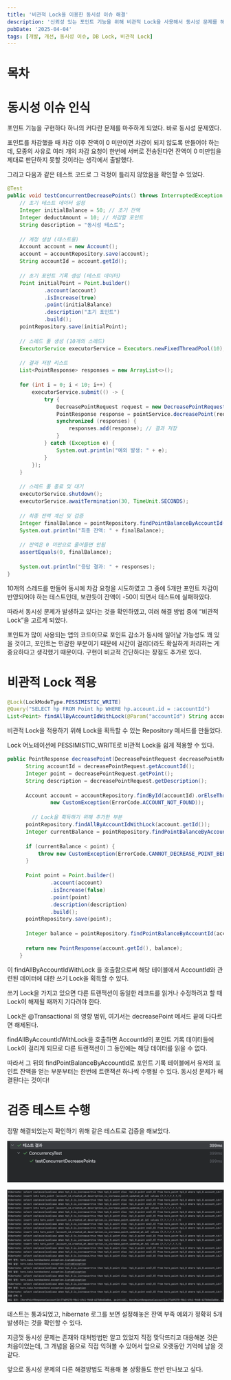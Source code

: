 ```yaml
---
title: '비관적 Lock을 이용한 동시성 이슈 해결'
description: '신뢰성 있는 포인트 기능을 위해 비관적 Lock을 사용해서 동시성 문제를 해결해보자'
pubDate: '2025-04-04'
tags: [개발, 개선, 동시성 이슈, DB Lock, 비관적 Lock]
---
```


# 목차

# 동시성 이슈 인식

포인트 기능을 구현하다 하나의 커다란 문제를 마주하게 되었다. 바로 동시성 문제였다.

포인트를 차감했을 때 차감 이후 잔액이 0 미만이면 차감이 되지 않도록 만들어야 하는데, 모종의 사유로 여러 개의 차감 요청이 한번에 서버로 전송된다면 잔액이 0 미만임을 제대로 판단하지 못할 것이라는 생각에서 출발했다.

그리고 다음과 같은 테스트 코드로 그 걱정이 틀리지 않았음을 확인할 수 있었다.

```java
@Test
public void testConcurrentDecreasePoints() throws InterruptedException {
    // 초기 테스트 데이터 설정
    Integer initialBalance = 50; // 초기 잔액
    Integer deductAmount = 10; // 차감할 포인트
    String description = "동시성 테스트";

    // 계정 생성 (테스트용)
    Account account = new Account();
    account = accountRepository.save(account);
    String accountId = account.getId();

    // 초기 포인트 기록 생성 (테스트 데이터)
    Point initialPoint = Point.builder()
            .account(account)
            .isIncrease(true)
            .point(initialBalance)
            .description("초기 포인트")
            .build();
    pointRepository.save(initialPoint);

    // 스레드 풀 생성 (10개의 스레드)
    ExecutorService executorService = Executors.newFixedThreadPool(10);

    // 결과 저장 리스트
    List<PointResponse> responses = new ArrayList<>();

    for (int i = 0; i < 10; i++) {
        executorService.submit(() -> {
            try {
                DecreasePointRequest request = new DecreasePointRequest(accountId, deductAmount, description);
                PointResponse response = pointService.decreasePoint(request);
                synchronized (responses) {
                    responses.add(response); // 결과 저장
                }
            } catch (Exception e) {
                System.out.println("예외 발생: " + e);
            }
        });
    }

    // 스레드 풀 종료 및 대기
    executorService.shutdown();
    executorService.awaitTermination(30, TimeUnit.SECONDS);

    // 최종 잔액 계산 및 검증
    Integer finalBalance = pointRepository.findPointBalanceByAccountId(account.getId());
    System.out.println("최종 잔액: " + finalBalance);

    // 잔액은 0 미만으로 줄어들면 안됨
    assertEquals(0, finalBalance);

    System.out.println("응답 결과: " + responses);
}
```

10개의 스레드를 만들어 동시에 차감 요청을 시도하였고 그 중에 5개만 포인트 차감이 반영되어야 하는 테스트인데, 보란듯이 잔액이 -50이 되면서 테스트에 실패하였다.

따라서 동시성 문제가 발생하고 있다는 것을 확인하였고, 여러 해결 방법 중에 “비관적 Lock”을 고르게 되었다.

포인트가 많이 사용되는 앱의 코드이므로 포인트 감소가 동시에 일어날 가능성도 꽤 있을 것이고, 포인트는 민감한 부분이기 때문에 시간이 걸리더라도 확실하게 처리하는 게 중요하다고 생각했기 때문이다. 구현이 비교적 간단하다는 장점도 추가로 있다.

# 비관적 Lock 적용

```java
@Lock(LockModeType.PESSIMISTIC_WRITE)
@Query("SELECT hp FROM Point hp WHERE hp.account.id = :accountId")
List<Point> findAllByAccountIdWithLock(@Param("accountId") String accountId);
```

비관적 Lock을 적용하기 위해 Lock을 획득할 수 있는 Repository 메서드를 만들었다.

Lock 어노테이션에 PESSIMISTIC_WRITE로 비관적 Lock을 쉽게 적용할 수 있다.

```java
public PointResponse decreasePoint(DecreasePointRequest decreasePointRequest) {
	  String accountId = decreasePointRequest.getAccountId();
	  Integer point = decreasePointRequest.getPoint();
	  String description = decreasePointRequest.getDescription();
	
	  Account account = accountRepository.findById(accountId).orElseThrow(() ->
	          new CustomException(ErrorCode.ACCOUNT_NOT_FOUND));
	
		// Lock을 획득하기 위해 추가한 부분
	  pointRepository.findAllByAccountIdWithLock(account.getId());
	  Integer currentBalance = pointRepository.findPointBalanceByAccountId(account.getId());
	
	  if (currentBalance < point) {
	      throw new CustomException(ErrorCode.CANNOT_DECREASE_POINT_BELOW_ZERO);
	  }
	
	  Point point = Point.builder()
	          .account(account)
	          .isIncrease(false)
	          .point(point)
	          .description(description)
	          .build();
	  pointRepository.save(point);
	
	  Integer balance = pointRepository.findPointBalanceByAccountId(account.getId());
	
	  return new PointResponse(account.getId(), balance);
	}
```

이 findAllByAccountIdWithLock 을 호출함으로써 해당 테이블에서 AccountId와 관련된 데이터에 대한 쓰기 Lock을 획득할 수 있다.

쓰기 Lock을 가지고 있으면 다른 트랜잭션이 동일한 레코드를 읽거나 수정하려고 할 때 Lock이 해제될 때까지 기다려야 한다.

Lock은 @Transactional 의 영향 범위, 여기서는 decreasePoint 메서드 끝에 다다르면 해제된다.

findAllByAccountIdWithLock을 호출하면 AccountId의 포인트 기록 데이터들에 Lock이 걸리게 되므로 다른 트랜잭션이 그 동안에는 해당 데이터를 읽을 수 없다.

따라서 그 뒤의 findPointBalanceByAccountId로 포인트 기록 테이블에서 유저의 포인트 잔액을 얻는 부분부터는 한번에 트랜잭션 하나씩 수행될 수 있다. 동시성 문제가 해결된다는 것이다!

# 검증 테스트 수행

정말 해결되었는지 확인하기 위해 같은 테스트로 검증을 해보았다.

![](concurrency-test-1.png)

![](concurrency-test-2.png)

테스트는 통과되었고, hibernate 로그를 보면 설정해놓은 잔액 부족 예외가 정확히 5개 발생하는 것을 확인할 수 있다.

지금껏 동시성 문제는 존재와 대처방법만 알고 있었지 직접 맞닥뜨리고 대응해본 것은 처음이었는데, 그 개념을 몸으로 직접 익혀볼 수 있어서 앞으로 오랫동안 기억에 남을 것 같다.

앞으로 동시성 문제의 다른 해결방법도 적용해 볼 상황들도 한번 만나보고 싶다.